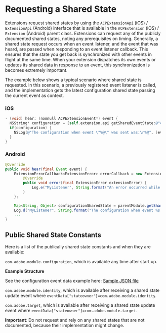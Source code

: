# Requesting a Shared State

Extensions request shared states by using the `ACPExtensionApi` \(iOS\) / `ExtensionApi` \(Android\) interface that is available in the `ACPExtension` \(iOS\) / `Extension` \(Android\) parent class. Extensions can request any of the publicly documented shared states, noting any prerequisites on timing. Generally, a shared state request occurs when an event listener, and the event that was heard, are passed when responding to an event listener callback. This ensures that the state you get back is synchronized with other events in flight at the same time. When your extension dispatches its own events or updates its shared data in response to an event, this synchronization is becomes extremely important.

The example below shows a typical scenario where shared state is requested. In this scenario, a previously registered event listener is called, and the implementation gets the latest configuration shared state passing the current event as context.

### iOS

```objectivec
- (void) hear: (nonnull ACPExtensionEvent*) event {
  NSString* configuration = [self.extension.api getSharedEventState:@"com.adobe.module.configuration" event:event];
  if(configuration) {
    NSLog(@"The configuration when event \"%@\" was sent was:\n%@", [event eventName], configuration);
  }
}
```

### Android

```java
@Override
public void hear(final Event event) {
    ExtensionErrorCallback<ExtensionError> errorCallback = new ExtensionErrorCallback<ExtensionError>() {
        @Override
        public void error(final ExtensionError extensionError) {
            Log.e("MyListener", String.format("An error occurred while retrieving the shared state for configuration %d %s", extensionError.getErrorCode(), extensionError.getErrorName()));
        }
    };

    Map<String, Object> configurationSharedState = parentModule.getSharedEventState("com.adobe.module.configuration", event, errorCallback);
    Log.d("MyListener", String.format("The configuration when event %s was sent was: %s", event.getName(), configurationSharedState));
    ...
}
```

## Public Shared State Constants

Here is a list of the publically shared state constants and when they are available:

`com.adobe.module.configuration`, which is available any time after start up.

**Example Structure**

See the configuration event data example here: [Sample JSON file](https://launch.gitbook.io/marketing-mobile-sdk-v5-by-adobe-documentation/sdk-core/sample-json-file)

`com.adobe.module.identity`, which is available after receiving a shared state update event where `eventData["stateowner"]=com.adobe.module.identity`.

`com.adobe.target`, which is available after receiving a shared state update event where `eventData["stateowner"]=com.adobe.module.target`.

**Important**: Do not request and rely on any shared states that are not documented, because their implementation might change.

